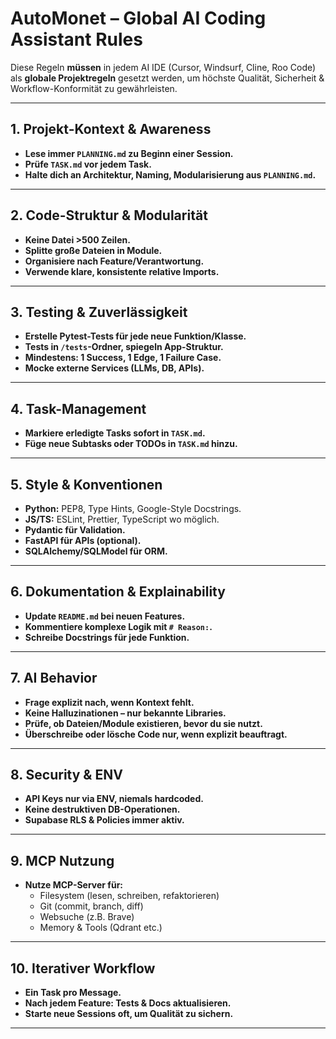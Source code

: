 # AutoMonet – Global AI Coding Assistant Rules

Diese Regeln **müssen** in jedem AI IDE (Cursor, Windsurf, Cline, Roo Code) als **globale Projektregeln** gesetzt werden, um höchste Qualität, Sicherheit & Workflow-Konformität zu gewährleisten.

---

## 1. Projekt-Kontext & Awareness

- **Lese immer `PLANNING.md` zu Beginn einer Session.**  
- **Prüfe `TASK.md` vor jedem Task.**  
- **Halte dich an Architektur, Naming, Modularisierung aus `PLANNING.md`.**

---

## 2. Code-Struktur & Modularität

- **Keine Datei >500 Zeilen.**  
- **Splitte große Dateien in Module.**  
- **Organisiere nach Feature/Verantwortung.**  
- **Verwende klare, konsistente relative Imports.**

---

## 3. Testing & Zuverlässigkeit

- **Erstelle Pytest-Tests für jede neue Funktion/Klasse.**  
- **Tests in `/tests`-Ordner, spiegeln App-Struktur.**  
- **Mindestens: 1 Success, 1 Edge, 1 Failure Case.**  
- **Mocke externe Services (LLMs, DB, APIs).**

---

## 4. Task-Management

- **Markiere erledigte Tasks sofort in `TASK.md`.**  
- **Füge neue Subtasks oder TODOs in `TASK.md` hinzu.**

---

## 5. Style & Konventionen

- **Python:** PEP8, Type Hints, Google-Style Docstrings.  
- **JS/TS:** ESLint, Prettier, TypeScript wo möglich.  
- **Pydantic für Validation.**  
- **FastAPI für APIs (optional).**  
- **SQLAlchemy/SQLModel für ORM.**

---

## 6. Dokumentation & Explainability

- **Update `README.md` bei neuen Features.**  
- **Kommentiere komplexe Logik mit `# Reason:`.**  
- **Schreibe Docstrings für jede Funktion.**

---

## 7. AI Behavior

- **Frage explizit nach, wenn Kontext fehlt.**  
- **Keine Halluzinationen – nur bekannte Libraries.**  
- **Prüfe, ob Dateien/Module existieren, bevor du sie nutzt.**  
- **Überschreibe oder lösche Code nur, wenn explizit beauftragt.**

---

## 8. Security & ENV

- **API Keys nur via ENV, niemals hardcoded.**  
- **Keine destruktiven DB-Operationen.**  
- **Supabase RLS & Policies immer aktiv.**

---

## 9. MCP Nutzung

- **Nutze MCP-Server für:**
  - Filesystem (lesen, schreiben, refaktorieren)
  - Git (commit, branch, diff)
  - Websuche (z.B. Brave)
  - Memory & Tools (Qdrant etc.)

---

## 10. Iterativer Workflow

- **Ein Task pro Message.**  
- **Nach jedem Feature: Tests & Docs aktualisieren.**  
- **Starte neue Sessions oft, um Qualität zu sichern.**

---

